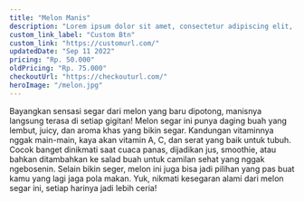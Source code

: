 ```yaml
---
title: "Melon Manis"
description: "Lorem ipsum dolor sit amet, consectetur adipiscing elit, sed do eiusmod tempor incididunt ut labore et dolore magna aliqua."
custom_link_label: "Custom Btn"
custom_link: "https://customurl.com/"
updatedDate: "Sep 11 2022"
pricing: "Rp. 50.000"
oldPricing: "Rp. 75.000"
checkoutUrl: "https://checkouturl.com/"
heroImage: "/melon.jpg"
---
```


Bayangkan sensasi segar dari melon yang baru dipotong, manisnya langsung terasa di setiap gigitan! Melon segar ini punya daging buah yang lembut, juicy, dan aroma khas yang bikin segar. Kandungan vitaminnya nggak main-main, kaya akan vitamin A, C, dan serat yang baik untuk tubuh. Cocok banget dinikmati saat cuaca panas, dijadikan jus, smoothie, atau bahkan ditambahkan ke salad buah untuk camilan sehat yang nggak ngebosenin. Selain bikin seger, melon ini juga bisa jadi pilihan yang pas buat kamu yang lagi jaga pola makan. Yuk, nikmati kesegaran alami dari melon segar ini, setiap harinya jadi lebih ceria!
